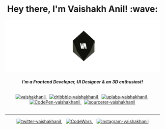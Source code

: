<div align="center">
    <h1>Hey there, I'm Vaishakh Anil! :wave: </h1>
</div>

<div align="center">
    <img src="https://github.com/vaishakhanil/vaishakhanil/blob/master/turn-updated.gif">
    <h6><b><i>I'm a Frontend Developer, UI Designer & an 3D enthusiast!</b></i></h6>
</div>

<div align="center">
    <a href="https://vaishakhanil.github.io/" target="_blank" rel="noopener noreferrer">
        <img src="https://img.shields.io/badge/website-DB4437?style=for-the-badge&logo=data%3Aimage%2Fpng%3Bbase64%2CiVBORw0KGgoAAAANSUhEUgAAAEAAAABACAQAAAAAYLlVAAAABGdBTUEAALGPC%2FxhBQAAACBjSFJNAAB6JgAAgIQAAPoAAACA6AAAdTAAAOpgAAA6mAAAF3CculE8AAAAAmJLR0QAAKqNIzIAAAAJcEhZcwAADsQAAA7EAZUrDhsAAAAHdElNRQfkCh8OIQn8FiwRAAAGw0lEQVRo3sVZW3CNVxT%2B%2FpNDR0TQBB2ZEkwGiSJR%2BlAeqKoYndalnSlJqNL2LdFO%2B4QaY0bdOogKrZrozXhqeaCjL0Va6pJx1xG9kEalcnJcIhxyfH2w%2Fn32v%2F%2F%2FnJzzR8d62ftfa%2B21vn%2FvtW9rW0iR2AtjMRJ5yEM2uiMDQAtu4BrqUIcTqLGaUrWYvOsiruFZPmAiesAzXM3CR%2B06gwv5G1Oh86xgxqNx3oPL2ZySc5tCXMbuHXMe4Dw2xjHfzE2qvikuxKucS8uv%2BwH8OY7ZKDcwg%2BnqO50ZrGQ0jnYNc%2F24f43XNSO3WavqrXwFAHQAAMBXeUdxjvO21jrMmak5t7haa36f6ziY9fJ1l%2BNFywAAcAIjwqnnYK7nfc3KyqSHgp34pdbwFxYA%2FEJ9lyo9FwCAZYq3FWABD2mWtrNTcu53qyZtXMQ0gM%2Bp8d2qaXoAALhNxckYgEEuYZvS290uBFra34c5Wbg%2FCOeyPrfjAOjGv4W7VzjFDGu9kHggHGPfyHEAwCLFecOh6wkA4GzFLwQAjuO%2Feiwkcv%2B6MYEirKDFnfJ10ok%2BLgCLp4S%2FkxYrVGDaFG9GcICaePp6v1%2BNYamhHweAFopt3K9Zsq2GPdcFBtSyE%2BVUVtKkejOAEgDorCZtjCo5VYVyjUckcJ5SXQQAnM%2B7DgP7mJM0gBzuc7S9w7cAgEsUZ67pvoda8w8xTXgFPOowc5%2B7WMqsRACYzTLu1iYeSR5hvkiD%2FFV4V41tistFcI9DNW5QWxNsauNxbubbnKTNjiJO4jvcwlrDNUnuYlCzWMB7wl%2Bmu%2B%2FKJmGvM3om3naUPB00LG4UfkhbU7hQmLdiHQwAzFB4q3g5JbeX%2BanUIsYk7cUWkVTEmPZpx%2Fz%2FF4V%2FkwEG%2BBI381K7ri%2BxipMYoKV6dYJhdYPwz9uMUcJ4wIGG6oci%2BUnjDWUJP%2BFentEOIc08wz1cyxIO0TR3ifR9w%2BogtSI8PDtyjduNqH4jkjXwoPjTUOQfifQrl%2BSASFYBAQDFwv%2FWZWO4lEfhh04bVmK0Q8rih0Fhd8jTLqR2uAz21QND7AhySXLVoGeD042QiKn1Ug4yfAHIVPIsl%2ByCSKYFVAcdc1noL%2BVtq8XPCFg30WpYipHtbXgAeVI94VLKlrLRj3tHy2yXxPaWFwPwh0upR4cBXJWyp0vyuw0giD5SvUlTra%2BUYboNAECXGFQ%2B4akRti25LNyQsrfFEJ70%2FYcdpyaLEXR%2BjAAigcfoHAAYgK8p9sioJYgWiYGJqDWEb2ItAGAPSjwbd0GD1HJwx1Pja0wBALyHakMyCj%2FaABrRDwCQaYWdOrwilZ6mROQRVb1utXpq2LF%2FxWXbPpA1BlAn1YGu9tel7AO%2F9JSU7h8YJGVdDMBIl5KdbvIPwG7pTlzZ3i4GcFKqo11Kl6Ts6i%2Fbw0ykG5ZiZHs7CWar7bify8T%2FtR0PEEmUWQGrCWeFX%2Byy8aeU%2FtJu%2BYaVGNmezlqhAAC5RmOWS%2FGUlM%2F6AvCMYSVG9i17LxAEsAMfAADGcaDl3BNPCCgtPpiPUShCPnIQu6o1sAENOIdaHLNiB5siZcVBHITnpWofzXhexmS9oTpRO5ansZifJXE7uMwtnMw07Vg%2B3rBqX3zPxVgVwrpFx9GBXdXFZLPHfTcR1assonkx6a3yZ%2BW6o2vC3GCg7fjV7IBh0QYmV7MgAFi3WYXFAIB3udlSXcMgQq4AiuIEjqAWfyGkdo8iZCEXRRiDkUgz9MMMWm3K4jAskGql46TJ7rwqyA4nuJ5%2Fx9lUxxfP63kWS%2Fi9Iz9IHmWB%2FUM8Irx%2FmGkA5RzVYDEAcIErQdHXaBE%2FQdHXSFDc5XwA4FLFKXP1LC0eFGGUU9UlWg%2BrjqZoXlYpmoOeyTrmqnyed5KqLGkAdm96J6ma2R%2FexBkG6gjLtTTdqaTTdKeFv5MWy11puhmIT1ypKdqJykLFmZUUgFL1x3aiUn9zWIFERIvblWqYsmlwr4qDbu0BYCYbhGunaqdoqdrqdnPmRrJ6CYMAx6jw2dYugGoVyqMBBrlUe8hoP1ktEGK9QB5iAcCt7gnkuQ7MUbzPAQ7jYc1SdVLuZSD0WLjPDdqDRYQvxAPAiY4Hi0rHgrQixbcjztRGzvlkc4fTvABwuvZkU%2Bt4smnm9JScC4Rc1tCbotzIbo5Hq0xuivukeSDuvE9iKOaqPcKkMKtUvcrxwKXTFZb5frYTEN25jCH6oSYudW05PkFksEKdmpKjsyxn10fiXINRyFU83c7jdZSn%2BDFHJG815fFhNsZihDzf90Q6gFaEcQ0XcQEnUWOFUrP3H03o95bINa6wAAAAJXRFWHRkYXRlOmNyZWF0ZQAyMDIwLTEwLTMxVDE0OjMzOjA5KzAwOjAwLvKEkAAAACV0RVh0ZGF0ZTptb2RpZnkAMjAyMC0xMC0zMVQxNDozMzowOSswMDowMF%2BvPCwAAAAZdEVYdFNvZnR3YXJlAHd3dy5pbmtzY2FwZS5vcmeb7jwaAAAAAElFTkSuQmCC" alt="vaishakhanil" />
    </a>&nbsp;
    <a href="https://dribbble.com/vaishakhanil" target="_blank" rel="noopener noreferrer">
        <img src="https://img.shields.io/badge/dribbble-F182AD?style=for-the-badge&logo=dribbble&logoColor=white" alt="dribbble-vaishakhanil"/>
    </a>&nbsp;
    <!-- DockerHub Profile -->
    <!-- <a href="https://hub.docker.com/u/vaishakhanil" target="_blank" rel="noopener noreferrer">
        <img src="https://img.shields.io/badge/dockerhub-2195EC?style=for-the-badge&logo=docker&logoColor=white" alt="dockerhub-vaishakhanil"/>
    </a>&nbsp; -->
    <a href="https://www.uplabs.com/vaishakhanil" target="_blank" rel="noopener noreferrer">
        <img src="https://img.shields.io/badge/uplabs-blue?style=for-the-badge&logo=uplabs" alt="uplabs-vaishakhanil"/>
    </a>&nbsp;    
    <a href="https://codepen.io/vaishakhanil" target="_blank" rel="noopener noreferrer">
        <img src="https://img.shields.io/badge/CodePen-121417?style=for-the-badge&logo=codepen" alt="CodePen-vaishakhanil"/>
    </a>&nbsp;
    <a href="https://sourcerer.io/vaishakhanil" target="_blank" rel="noopener noreferrer">
        <img src="https://img.shields.io/badge/sourcerer-lightgreen?style=for-the-badge&logo=data%3Aimage%2Fpng%3Bbase64%2CiVBORw0KGgoAAAANSUhEUgAAACAAAAAoCAYAAACfKfiZAAAABmJLR0QA%2FwD%2FAP%2BgvaeTAAADPUlEQVRYhb3YXYxdUxQH8N9thwmDaqQ1bZTE9EOlia%2F46pN4omhIfbzwQBDhSfSFRBoviNRHoy8immYi2nqg8VFJEy%2B%2BpdFU0DLTMA0vaihCh6vFw9pnetzcc%2B65c8%2F1T1bu3Wevs9Z%2F7732Wnufhs44Dhfg%2FCQLcDLmpP4j%2BBHf4Wvsxi78UsF2KZZhPQ7iny6libdwC2Z36%2FgkPCVG1q3jdjKGq6o6X4GJmhy3ykYMlDm%2FVKxlP5xnsr2IxAJM9tl5fiam0Ui%2Fr%2BPasulJ2CuifAK%2FpWenYpHYKctzNstwDXZkjQs7MP4bo1hawfBiPIE%2FOtgck9sdG0oUj%2BK2Co5bsRzfdCBxdab8SYnS%2Bhk4z3AWfi6xPZopliWakR4IwP0ltsczpWaJ0lCPBOaLZSyKrcFZYpqKcHGPBA4maYcG5g5gH%2BYVKD2DyzHVA4lnRTy0w5%2FwkPJo%2FRKrMKsHEoVoiCQyUcHBAbwpEtG%2BROynOgjAVlE6u8UPich4TvbjK5GMKmNeeqmufN8Uh5KNWIPBKiSG8UGNJPIyKQK6KBinMSgOI2W5oRc5jLUqFKxFeERUv34Q2ayLXXUO7sZz%2BFh9h5Z1qkxFAU7DkpwsTr9LcUpFG02cO0P%2FpRjBXXhP51l4cqYzUBXX43EcX9C%2FP98YwZ04D9f1idAy3JR84L%2BR%2BKLIBfNxUR%2BcPy1S%2BMvYgy0YyM5l68TlYVwki734rEbna0R%2ByS%2F5ChzKZmA7fsWrIrevrtE5ufNfC1ZlBD4VNX9PIlA3igrTVF9qfBtsE0ewVmz5vwi8i3vwe2o38TC25oPiMlFCh3AmPq9geLb4TpA%2FmJyBE9roTonz4RJxZzhcZvgKvII7UnsE9%2Bb6B%2FAYvhAZb1caALyvfdb7sMKAprEhOdmZ2ttweq7%2FQVHfs218tgjk4W4JFN3Xj%2BLE9P9GvIPvc%2F0345KkR3yaeR43dBpZK4qC8CWRqUZxayK6Q6wfMfK%2FWt6ZxNxuCXTCo2Jt38ZCcdUi0umVOb0G3hB3iFqWgLjhzsFHYg8fcWzGHsBryekBsUy7i5yUoawcr8ULOIT7sFIc08ZS%2F5BI2cOO7QS4XWzjVnyLTa0P%2FwVZKcJjg4GZIQAAAABJRU5ErkJggg%3D%3D"
        alt="sourcerer-vaishakhanil">
    </a>
</div>
<br/>

---

<div align="center">
    <a href="https://twitter.com/_vaishakhanil_" target="_blank" rel="noopener noreferrer">
        <img src="https://img.shields.io/badge/__vaishakhanil__-blue?style=social&logo=twitter&label=follow" alt="twitter-vaishakhanil"/>
    </a> &nbsp;&nbsp;
    <a href="https://www.codewars.com/users/vaishakhanil" target="_blank" rel="noopener noreferrer">
        <img src="https://www.codewars.com/users/vaishakhanil/badges/micro" alt="CodeWars">
    </a> &nbsp;&nbsp;
    <a href="https://instagram.com/_vaishakhanil_" target="_blank" rel="noopener noreferrer">
        <img src="https://img.shields.io/badge/__vaishakhanil__-blue?style=social&logo=instagram&label=follow" alt="instagram-vaishakhanil"/>
    </a>
<div/>
